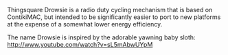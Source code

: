 Thingsquare Drowsie is a radio duty cycling mechanism that is based on
ContikiMAC, but intended to be significantly easier to port to new
platforms at the expense of a somewhat lower energy efficiency.

The name Drowsie is inspired by the adorable yawning baby sloth:
http://www.youtube.com/watch?v=sL5mAbwUYpM
